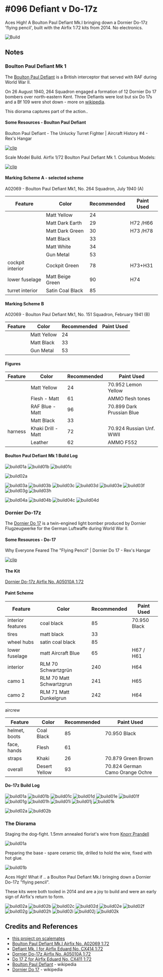 # #096 Defiant v Do-17z

Aces High! A Boulton Paul Defiant Mk.I bringing down a Dornier Do-17z 'flying pencil', built with the Airfix 1:72 kits from 2014. No electronics.

![Build](./assets/DefiantMkIvDo17z_build.jpg?raw=true)

## Notes

### Boulton Paul Defiant Mk 1

The [Boulton Paul Defiant](https://en.wikipedia.org/wiki/Boulton_Paul_Defiant) is a British interceptor that served with RAF during World War II.

On 26 August 1940, 264 Squadron engaged a formation of 12 Dornier Do 17 bombers over north-eastern Kent.
Three Defiants were lost but six Do 17s and a Bf 109 were shot down - more on [wikipedia](https://en.wikipedia.org/wiki/Boulton_Paul_Defiant#Air_combat).

This diorama captures part of the action..

#### Some Resources - Boulton Paul Defiant

Boulton Paul Defiant - The Unlucky Turret Fighter | Aircraft History #4 - Rex's Hangar

[![clip](https://img.youtube.com/vi/aIKMAujFfiQ/0.jpg)](https://www.youtube.com/watch?v=aIKMAujFfiQ)

Scale Model Build. Airfix 1/72 Boulton Paul Defiant Mk 1. Columbus Models:

[![clip](https://img.youtube.com/vi/7d2_EwJiZz4/0.jpg)](https://www.youtube.com/watch?v=7d2_EwJiZz4)

#### Marking Scheme A - selected scheme

A02069 - Boulton Paul Defiant Mk1, No. 264 Squadron, July 1940 (A)

| Feature               | Color                | Recommended | Paint Used |
|-----------------------|----------------------|-------------|------------|
|                       | Matt Yellow          | 24            |          |
|                       | Matt Dark Earth      | 29            | H72 /H66  |
|                       | Matt Dark Green      | 30            | H73 /H78  |
|                       | Matt Black           | 33            |          |
|                       | Matt White           | 34            |          |
|                       | Gun Metal            | 53            |          |
| cockpit interior      | Cockpit Green        | 78            | H73+H31  |
| lower fuselage        | Matt Beige Green     | 90            | H74      |
| turret interior       | Satin Coal Black     | 85            |          |

#### Marking Scheme B

A02069 - Boulton Paul Defiant Mk1, No. 151 Squadron, February 1941 (B)

| Feature               | Color                | Recommended | Paint Used |
|-----------------------|----------------------|-------------|------------|
|                       | Matt Yellow          | 24  | |
|                       | Matt Black           | 33  | |
|                       | Gun Metal            | 53  | |

#### Figures

| Feature               | Color                | Recommended | Paint Used |
|-----------------------|----------------------|-------------|------------|
|                       | Matt Yellow          | 24          | 70.952 Lemon Yellow |
|                       | Flesh - Matt         | 61          | AMMO flesh tones  |
|                       | RAF Blue - Matt      | 96          | 70.899 Dark Prussian Blue |
|                       | Matt Black           | 33          | |
| harness               | Khaki Drill - Matt   | 72          | 70.924 Russian Unf. WWII |
|                       | Leather              | 62          | AMMO F552 |

#### Boulton Paul Defiant Mk 1 Build Log

![build01a](./assets/defiant/build01a.jpg?raw=true)
![build01b](./assets/defiant/build01b.jpg?raw=true)
![build01c](./assets/defiant/build01c.jpg?raw=true)

![build02a](./assets/defiant/build01a.jpg?raw=true)

![build03a](./assets/defiant/build03a.jpg?raw=true)
![build03b](./assets/defiant/build03b.jpg?raw=true)
![build03c](./assets/defiant/build03c.jpg?raw=true)
![build03d](./assets/defiant/build03d.jpg?raw=true)
![build03e](./assets/defiant/build03e.jpg?raw=true)
![build03f](./assets/defiant/build03f.jpg?raw=true)
![build03g](./assets/defiant/build03g.jpg?raw=true)
![build03h](./assets/defiant/build03h.jpg?raw=true)

![build04a](./assets/defiant/build04a.jpg?raw=true)
![build04b](./assets/defiant/build04b.jpg?raw=true)
![build04c](./assets/defiant/build04c.jpg?raw=true)
![build04d](./assets/defiant/build04d.jpg?raw=true)

### Dornier Do-17z

The [Dornier Do 17](https://en.wikipedia.org/wiki/Dornier_Do_17) is a twin-engined light bomber produced by Dornier Flugzeugwerke for the German Luftwaffe during World War II.

#### Some Resources - Do-17

Why Everyone Feared The "Flying Pencil" | Dornier Do 17 - Rex's Hangar

[![clip](https://img.youtube.com/vi/grvkSRGIFu8/0.jpg)](https://www.youtube.com/watch?v=grvkSRGIFu8)

#### The Kit

[Dornier Do-17z Airfix No. A05010A 1:72](https://www.scalemates.com/kits/airfix-a05010a-dornier-do-17z--1396804)

#### Paint Scheme

| Feature               | Color                    | Recommended | Paint Used   |
|-----------------------|--------------------------|-------------|--------------|
| interior features     | coal black               | 85          | 70.950 Black |
| tires                 | matt black               | 33          |              |
| wheel hubs            | satin coal black         | 85          |              |
| lower fuselage        | matt Aircraft Blue       | 65          | H67 / H61    |
| interior              | RLM 70 Schwartzgrün      | 240         | H64          |
| camo 1                | RLM 70 Matt Schwartzgrun | 241         | H65          |
| camo 2                | RLM 71 Matt Dunkelgrun   | 242         | H64          |

aircrew

| Feature               | Color                | Recommended | Paint Used |
|-----------------------|----------------------|-------------|------------|
| helmet, boots         | Coal Black           |  85           | 70.950 Black           |
| face, hands           | Flesh                |  61           |            |
| straps                | Khaki                |  26           | 70.879 Green Brown           |
| overall               | Desert Yellow        |  93           | 70.824 German Camo Orange Ochre           |

#### Do-17z Build Log

![build01a](./assets/do17z/build01a.jpg?raw=true)
![build01b](./assets/do17z/build01b.jpg?raw=true)
![build01c](./assets/do17z/build01c.jpg?raw=true)
![build01d](./assets/do17z/build01d.jpg?raw=true)
![build01e](./assets/do17z/build01e.jpg?raw=true)
![build01f](./assets/do17z/build01f.jpg?raw=true)
![build01g](./assets/do17z/build01g.jpg?raw=true)
![build01h](./assets/do17z/build01h.jpg?raw=true)
![build01i](./assets/do17z/build01i.jpg?raw=true)
![build01j](./assets/do17z/build01j.jpg?raw=true)
![build01k](./assets/do17z/build01k.jpg?raw=true)

![build02a](./assets/do17z/build02a.jpg?raw=true)
![build02b](./assets/do17z/build02b.jpg?raw=true)

### The Diorama

Staging the dog-fight. 1.5mm annealed florist's wire from [Knorr Prandell](https://www.knorrprandell.com)

![build01a](./assets/dio/build01a.jpg?raw=true)

Preparing the base - spare ceramic tile, drilled to hold the wire, fixed with hot glue.

![build01b](./assets/dio/build01b.jpg?raw=true)

Aces High! What if .. a Boulton Paul Defiant Mk.I bringing down a Dornier Do-17z "flying pencil".

These kits were both tooled in 2014 and are a joy to build and were an early sign of Airfix's return to form.

![build02a](./assets/dio/build02a.jpg?raw=true)
![build02b](./assets/dio/build02b.jpg?raw=true)
![build02c](./assets/dio/build02c.jpg?raw=true)
![build02d](./assets/dio/build02d.jpg?raw=true)
![build02e](./assets/dio/build02e.jpg?raw=true)
![build02f](./assets/dio/build02f.jpg?raw=true)
![build02g](./assets/dio/build02g.jpg?raw=true)
![build02h](./assets/dio/build02h.jpg?raw=true)
![build02i](./assets/dio/build02i.jpg?raw=true)
![build02j](./assets/dio/build02j.jpg?raw=true)
![build02k](./assets/dio/build02k.jpg?raw=true)

## Credits and References

* [this project on scalemates](https://www.scalemates.com/profiles/mate.php?id=74137&p=projects&project=140044)
* [Boulton Paul Defiant Mk.I Airfix No. A02069 1:72](https://www.scalemates.com/kits/airfix-a02069-boulton-paul-defiant-mki--636182)
* [Defiant Mk. I for Airfix Eduard No. CX414 1:72](https://www.scalemates.com/kits/eduard-cx414-defiant-mk-i--943106)
* [Dornier Do-17z Airfix No. A05010A 1:72](https://www.scalemates.com/kits/airfix-a05010a-dornier-do-17z--1396804)
* [Do 17 Z for Airfix Eduard No. CX411 1:72](https://www.scalemates.com/kits/eduard-cx411-do-17-z--940535)
* [Boulton Paul Defiant](https://en.wikipedia.org/wiki/Boulton_Paul_Defiant) - wikipedia
* [Dornier Do 17](https://en.wikipedia.org/wiki/Dornier_Do_17) - wikipedia
